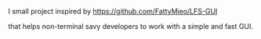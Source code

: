 I small project inspired by https://github.com/FattyMieo/LFS-GUI

that helps non-terminal savy developers to work with a simple and fast GUI.
